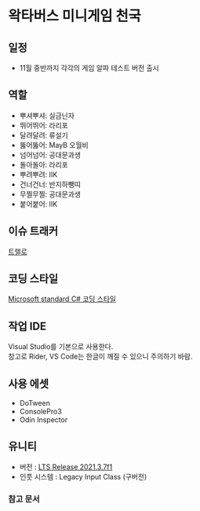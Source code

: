 # 왁타버스 미니게임 천국

## 일정

- 11월 중반까지 각각의 게임 알파 테스트 버전 출시

## 역할

- 뿌셔뿌셔: 실금닌자
- 뛰어뛰어: 라리포
- 달려달려: 류설기
- 뚫어뚫어: MayB 오월비
- 넘어넘어: 공대문과생
- 돌아돌아: 라리포
- 뿌려뿌려: IIK
- 건너건너: 반지하뺑띠
- 무찔무찔: 공대문과생
- 붙어붙어: IIK

## 이슈 트래커

[트렐로](https://trello.com/waktaversegames/members)

## 코딩 스타일

[Microsoft standard C# 코딩 스타일](https://docs.microsoft.com/ko-kr/dotnet/csharp/fundamentals/coding-style/coding-conventions)

## 작업 IDE

Visual Studio를 기본으로 사용한다.  
참고로 Rider, VS Code는 한글이 깨질 수 있으니 주의하기 바람.

## 사용 에셋

- DoTween
- ConsolePro3
- Odin Inspector

## 유니티

- 버전 : [LTS Release 2021.3.7f1](https://unity3d.com/unity/qa/lts-releases)
- 인풋 시스템 : Legacy Input Class (구버전)

### 참고 문서
